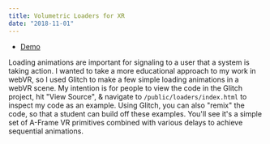 ```yaml
---
title: Volumetric Loaders for XR
date: "2018-11-01"
---
```


- [Demo](https://caff.glitch.me/loaders/)

Loading animations are important for signaling to a user that a system is taking action. I wanted to take a more educational approach to my work in webVR, so I used Glitch to make a few simple loading animations in a webVR scene. My intention is for people to view the code in the Glitch project, hit \"View Source\", & navigate to <code>/public/loaders/index.html</code>  to inspect my code as an example. Using Glitch, you can also \"remix\" the code, so that a student can build off these examples. You'll see it's a simple set of A-Frame VR primitives combined with various delays to achieve sequential animations.

